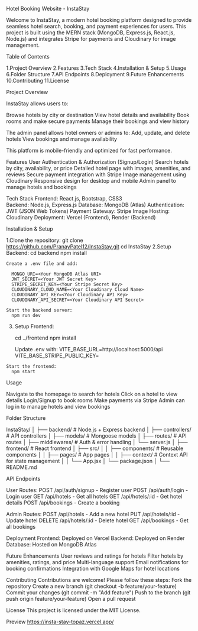 Hotel Booking Website - InstaStay

Welcome to InstaStay, a modern hotel booking platform designed to provide seamless hotel search, booking, and payment experiences for users. This project is built using the MERN stack (MongoDB, Express.js, 
React.js, Node.js) and integrates Stripe for payments and Cloudinary for image management.

Table of Contents

  1.Project Overview
  2.Features
  3.Tech Stack
  4.Installation & Setup
  5.Usage
  6.Folder Structure
  7.API Endpoints
  8.Deployment
  9.Future Enhancements
  10.Contributing
  11.License


Project Overview

InstaStay allows users to:

  Browse hotels by city or destination
    View hotel details and availability
    Book rooms and make secure payments
    Manage their bookings and view history
    
  The admin panel allows hotel owners or admins to:
    Add, update, and delete hotels
    View bookings and manage availability
    
  This platform is mobile-friendly and optimized for fast performance.

Features
  User Authentication & Authorization (Signup/Login)
  Search hotels by city, availability, or price
  Detailed hotel page with images, amenities, and reviews
  Secure payment integration with Stripe
  Image management using Cloudinary
  Responsive design for desktop and mobile
  Admin panel to manage hotels and bookings

Tech Stack
  Frontend: React.js, Bootstrap, CSS3  
  Backend: Node.js, Express.js
  Database: MongoDB (Atlas)
  Authentication: JWT (JSON Web Tokens)
  Payment Gateway: Stripe
  Image Hosting: Cloudinary
  Deployment: Vercel (Frontend), Render (Backend)


Installation & Setup

  1.Clone the repository:
      git clone https://github.com/PranayPatel12/InstaStay.git
      cd InstaStay
  2.Setup Backend:
      cd backend
      npm install
      
    Create a .env file and add:

      MONGO_URI=<Your MongoDB Atlas URI>
      JWT_SECRET=<Your JWT Secret Key>
      STRIPE_SECRET_KEY=<Your Stripe Secret Key>
      CLOUDINARY_CLOUD_NAME=<Your Cloudinary Cloud Name>
      CLOUDINARY_API_KEY=<Your Cloudinary API Key>
      CLOUDINARY_API_SECRET=<Your Cloudinary API Secret>

    Start the backend server:
      npm run dev

  3. Setup Frontend:

     cd ../frontend
     npm install

     Update .env with:
       VITE_BASE_URL=http://localhost:5000/api
       VITE_BASE_STRIPE_PUBLIC_KEY=<Your Stripe Public Key>

    Start the frontend:
      npm start

Usage

  Navigate to the homepage to search for hotels
  Click on a hotel to view details
  Login/Signup to book rooms
  Make payments via Stripe
  Admin can log in to manage hotels and view bookings


Folder Structure

  InstaStay/
    │
    ├── backend/             # Node.js + Express backend
    │   ├── controllers/     # API controllers
    │   ├── models/          # Mongoose models
    │   ├── routes/          # API routes
    │   ├── middlewares/     # Auth & error handling
    │   └── server.js
    │
    ├── frontend/            # React frontend
    │   ├── src/
    │   │   ├── components/  # Reusable components
    │   │   ├── pages/       # App pages
    │   │   ├── context/     # Context API for state management
    │   │   └── App.jsx
    │   └── package.json
    │
    └── README.md

API Endpoints

  User Routes:
    POST /api/auth/signup - Register user
    POST /api/auth/login - Login user
    GET /api/hotels - Get all hotels
    GET /api/hotels/:id - Get hotel details
    POST /api/bookings - Create a booking

  Admin Routes:
    POST /api/hotels - Add a new hotel
    PUT /api/hotels/:id - Update hotel
    DELETE /api/hotels/:id - Delete hotel
    GET /api/bookings - Get all bookings

Deployment
  Frontend: Deployed on Vercel
  Backend: Deployed on Render
  Database: Hosted on MongoDB Atlas


Future Enhancements
  User reviews and ratings for hotels
  Filter hotels by amenities, ratings, and price
  Multi-language support
  Email notifications for booking confirmations
  Integration with Google Maps for hotel locations


Contributing
  Contributions are welcome! Please follow these steps:
  Fork the repository
  Create a new branch (git checkout -b feature/your-feature)
  Commit your changes (git commit -m "Add feature")
  Push to the branch (git push origin feature/your-feature)
  Open a pull request


License
  This project is licensed under the MIT License.
  
Preview 
  https://insta-stay-topaz.vercel.app/
